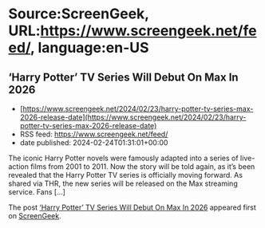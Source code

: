# Source:ScreenGeek, URL:https://www.screengeek.net/feed/, language:en-US

## ‘Harry Potter’ TV Series Will Debut On Max In 2026
 - [https://www.screengeek.net/2024/02/23/harry-potter-tv-series-max-2026-release-date](https://www.screengeek.net/2024/02/23/harry-potter-tv-series-max-2026-release-date)
 - RSS feed: https://www.screengeek.net/feed/
 - date published: 2024-02-24T01:31:01+00:00

<p>The iconic Harry Potter novels were famously adapted into a series of live-action films from 2001 to 2011. Now the story will be told again, as it&#8217;s been revealed that the Harry Potter TV series is officially moving forward. As shared via THR, the new series will be released on the Max streaming service. Fans [...]</p>
<p>The post <a href="https://www.screengeek.net/2024/02/23/harry-potter-tv-series-max-2026-release-date/">&#8216;Harry Potter&#8217; TV Series Will Debut On Max In 2026</a> appeared first on <a href="https://www.screengeek.net">ScreenGeek</a>.</p>

